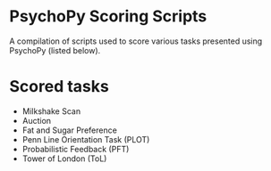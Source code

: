 # PsychoPy Scoring Scripts
A compilation of scripts used to score various tasks presented using PsychoPy (listed below). 

# Scored tasks
* Milkshake Scan
* Auction
* Fat and Sugar Preference
* Penn Line Orientation Task (PLOT)
* Probabilistic Feedback (PFT)
* Tower of London (ToL)
